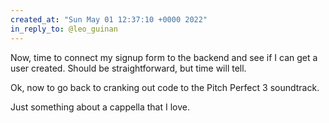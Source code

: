 ```yaml
---
created_at: "Sun May 01 12:37:10 +0000 2022"
in_reply_to: @leo_guinan
---
```


Now, time to connect my signup form to the backend and see if I can get a user created. Should be straightforward, but time will tell.

Ok, now to go back to cranking out code to the Pitch Perfect 3 soundtrack.

Just something about a cappella that I love.
